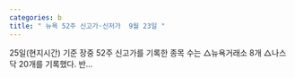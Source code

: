 ```yaml
---
categories: b
title: " 뉴욕 52주 신고가·신저가  9월 23일 "
---
```

 25일(현지시간) 기준 장중 52주 신고가를 기록한 종목 수는 △뉴욕거래소 8개 △나스닥 20개를 기록했다. 반... 